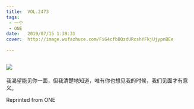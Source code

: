 ```yaml
---
title:	VOL.2473
tags:
 - 一个
 - ONE
date:	2019/07/15 1:39:31
cover:	http://image.wufazhuce.com/FiG4cfbBQzdURcshYFkjUjypnBEe

---
```

![](http://image.wufazhuce.com/FiG4cfbBQzdURcshYFkjUjypnBEe)
---

我渴望能见你一面，但我清楚地知道，唯有你也想见我的时候，我们见面才有意义。
 
Reprinted from ONE
